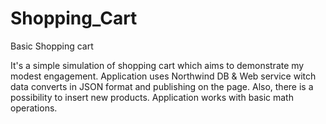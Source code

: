 # Shopping_Cart
Basic Shopping cart

It's a simple simulation of shopping cart which aims to demonstrate my modest engagement. 
Application uses Northwind DB & Web service witch data converts in JSON format and publishing on the page. 
Also, there is a possibility to insert new products. Application works with basic math operations.
